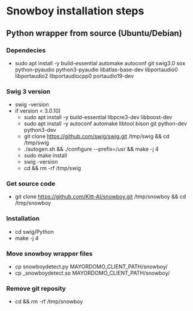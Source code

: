 # Snowboy installation steps #

## Python wrapper from source (Ubuntu/Debian) ##

### Dependecies ###
- sudo apt install -y build-essential automake autoconf git swig3.0 sox python-pyaudio python3-pyaudio libatlas-base-dev libportaudio0 libportaudio2 libportaudiocpp0 portaudio19-dev

### Swig 3 version ###
- swig -version 
- if version < 3.0.10)
  - sudo apt install -y build-essential libpcre3-dev libboost-dev
  - sudo apt install -y autoconf automake libtool bison git python-dev python3-dev
  - git clone https://github.com/swig/swig.git /tmp/swig && cd /tmp/swig
  - ./autogen.sh && ./configure --prefix=/usr && make -j 4
  - sudo make install
  - swig -version
  - cd && rm -rf /tmp/swig

### Get source code ###
- git clone https://github.com/Kitt-AI/snowboy.git /tmp/snowboy && cd /tmp/snowboy

### Installation ###
- cd swig/Python
- make -j 4

### Move snowboy wrapper files ###
- cp snowboydetect.py MAYORDOMO_CLIENT_PATH/snowboy/
- cp _snowboydetect.so MAYORDOMO_CLIENT_PATH/snowboy/

### Remove git reposity ###
- cd && rm -rf /tmp/snowboy